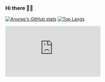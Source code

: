 ### Hi there 👋👋 
[![Anurag's GitHub stats](https://github-readme-stats.vercel.app/api?username=WindySeasons&theme=cobalt)](https://github.com/anuraghazra/github-readme-stats)
[![Top Langs](https://github-readme-stats.vercel.app/api/top-langs/?username=WindySeasons&layout=compact)](https://github.com/anuraghazra/github-readme-stats)
<!--
**WindySeasons/WindySeasons** is a ✨ _special_ ✨ repository because its `README.md` (this file) appears on your GitHub profile.

Here are some ideas to get you started:

- 🔭 I’m currently working on ...
- 🌱 I’m currently learning ...
- 👯 I’m looking to collaborate on ...
- 🤔 I’m looking for help with ...
- 💬 Ask me about ...
- 📫 How to reach me: ...
- 😄 Pronouns: ...
- ⚡ Fun fact: ...
-->


<iframe height='160' width='300' frameborder='0' allowtransparency='true' scrolling='no' src='https://www.strava.com/athletes/126796435/activity-summary/bb5edb0df27858fa6b0dc8e38e491bc1308692f7'></iframe>
